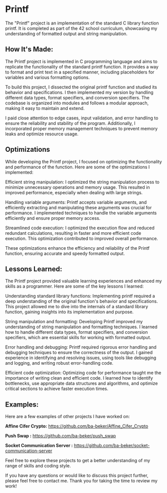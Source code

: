 # Printf
The "Printf" project is an implementation of the standard C library function printf. It is completed as part of the 42 school curriculum, showcasing my understanding of formatted output and string manipulation.


## How It's Made:

The Printf project is implemented in C programming language and aims to replicate the functionality of the standard printf function. It provides a way to format and print text in a specified manner, including placeholders for variables and various formatting options.

To build this project, I dissected the original printf function and studied its behavior and specifications. I then implemented my version by handling different data types, format specifiers, and conversion specifiers. The codebase is organized into modules and follows a modular approach, making it easy to maintain and extend.

I paid close attention to edge cases, input validation, and error handling to ensure the reliability and stability of the program. Additionally, I incorporated proper memory management techniques to prevent memory leaks and optimize resource usage.

## Optimizations

While developing the Printf project, I focused on optimizing the functionality and performance of the function. Here are some of the optimizations I implemented:

Efficient string manipulation: I optimized the string manipulation process to minimize unnecessary operations and memory usage. This resulted in improved performance, especially when dealing with large strings.

Handling variable arguments: Printf accepts variable arguments, and efficiently extracting and manipulating these arguments was crucial for performance. I implemented techniques to handle the variable arguments efficiently and ensure proper memory access.

Streamlined code execution: I optimized the execution flow and reduced redundant calculations, resulting in faster and more efficient code execution. This optimization contributed to improved overall performance.

These optimizations enhance the efficiency and reliability of the Printf function, ensuring accurate and speedy formatted output.

## Lessons Learned:

The Printf project provided valuable learning experiences and enhanced my skills as a programmer. Here are some of the key lessons I learned:

Understanding standard library functions: Implementing printf required a deep understanding of the original function's behavior and specifications. This project allowed me to dive into the internals of a standard library function, gaining insights into its implementation and purpose.

String manipulation and formatting: Developing Printf improved my understanding of string manipulation and formatting techniques. I learned how to handle different data types, format specifiers, and conversion specifiers, which are essential skills for working with formatted output.

Error handling and debugging: Printf required rigorous error handling and debugging techniques to ensure the correctness of the output. I gained experience in identifying and resolving issues, using tools like debugging and logging, and writing robust error-handling code.

Efficient code optimization: Optimizing code for performance taught me the importance of writing clean and efficient code. I learned how to identify bottlenecks, use appropriate data structures and algorithms, and optimize critical sections to achieve faster execution times.

## Examples:
Here are a few examples of other projects I have worked on:

**Affine Cifer Crypto:** https://github.com/ba-beker/Affine_Cifer_Crypto

**Push Swap :** https://github.com/ba-beker/push_swap

**Socket Communication Server  :** https://github.com/ba-beker/socket-communication-server

Feel free to explore these projects to get a better understanding of my range of skills and coding style.

If you have any questions or would like to discuss this project further, please feel free to contact me. Thank you for taking the time to review my work!

